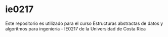 # ie0217
Este repositorio es utilizado para el curso Estructuras abstractas de datos y algoritmos para ingeniería - IE0217 de la Universidad de Costa Rica
